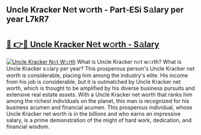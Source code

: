 ## Uncle Kracker N𝚎t w𝚘rth - Part-ESi S𝚊lary per year L7kR7

# <h2><a href="http://gc3jpu6.nevu.top/?p=Uncle+Kracker">🔗 👉🔴 Uncle Kracker N𝚎t w𝚘rth - S𝚊lary</a></h2>

[![Uncle Kracker N𝚎t W𝚘rth](https://i.imgur.com/Oavwk0R.jpeg)](http://gc3jpu6.nevu.top/?p=Uncle+Kracker)
What is Uncle Kracker n𝚎t w𝚘rth? What is Uncle Kracker s𝚊lary per year?
This prosperous person's Uncle Kracker net worth is considerable, placing him among the industry's elite. His income from his job is considerable, but it is outmatched by Uncle Kracker net worth, which is thought to be amplified by his diverse business pursuits and extensive real estate assets. With a Uncle Kracker net worth that ranks him among the richest individuals on the planet, this man is recognized for his business acumen and financial acumen. This prosperous individual, whose Uncle Kracker net worth is in the billions and who earns an impressive salary, is a prime demonstration of the might of hard work, dedication, and financial wisdom.
